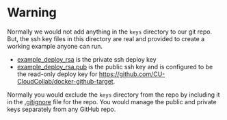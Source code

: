 # Warning

Normally we would not add anything in the `keys` directory to our git repo. But, the ssh key files in this directory are real and provided to create a working example anyone can run.

* [example_deploy_rsa](example_deploy_rsa) is the private ssh deploy key
* [example_deploy_rsa.pub](example_deploy_rsa.pub) is the public ssh key and is configured to be the read-only deploy key for https://github.com/CU-CloudCollab/docker-github-target.

Normally you would exclude the `keys` directory from the repo by including it in the  [.gitignore](../.gitignore) file for the repo. You would manage the public and private keys separately from any GitHub repo.